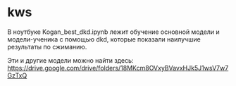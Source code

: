# kws

В ноутбуке Kogan_best_dkd.ipynb лежит обучение основной модели и модели-ученика с помощью dkd, которые показали наилучшие результаты по сжиманию.

Эти и другие модели можно найти здесь:
https://drive.google.com/drive/folders/18MKcm8OVxyBVavxHJk5J1wsV7w7GzTxQ
